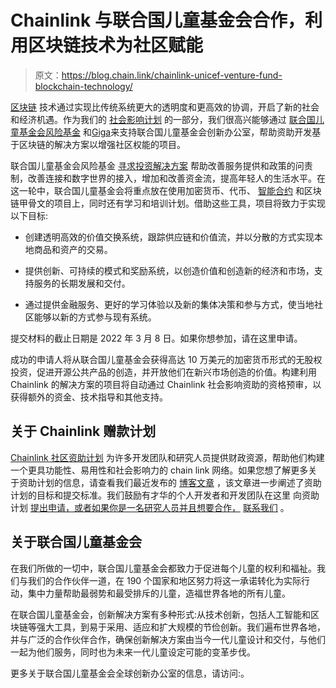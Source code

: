 # Chainlink 与联合国儿童基金会合作，利用区块链技术为社区赋能

> 原文：<https://blog.chain.link/chainlink-unicef-venture-fund-blockchain-technology/>

[区块链](https://blog.chain.link/what-is-blockchain/) 技术通过实现比传统系统更大的透明度和更高效的协调，开启了新的社会和经济机遇。作为我们的 [社会影响计划](https://blog.chain.link/chainlink-expands-grant-program-to-support-social-impact-projects/) 的一部分，我们很高兴能够通过 [联合国儿童基金会风险基金](https://www.unicef.org/innovation/venturefund) 和[Giga](https://gigaconnect.org/)来支持联合国儿童基金会创新办公室，帮助资助开发基于区块链的解决方案以增强社区权能的项目。

联合国儿童基金会风险基金 [寻求投资解决方案](http://uni.cf/blockchain-fund22) 帮助改善服务提供和政策的问责制，改善连接和数字世界的接入，增加和改善资金流，提高年轻人的生活水平。在这一轮中，联合国儿童基金会将重点放在使用加密货币、代币、 [智能合约](https://chain.link/education/smart-contracts) 和区块链甲骨文的项目上，同时还有学习和培训计划。借助这些工具，项目将致力于实现以下目标:

*   创建透明高效的价值交换系统，跟踪供应链和价值流，并以分散的方式实现本地商品和资产的交易。

*   提供创新、可持续的模式和奖励系统，以创造价值和创造新的经济和市场，支持服务的长期发展和交付。

*   通过提供金融服务、更好的学习体验以及新的集体决策和参与方式，使当地社区能够以新的方式参与现有系统。

提交材料的截止日期是 2022 年 3 月 8 日。如果你想参加，请在这里申请[](https://www.unicefinnovationfund.org/apply/blockchain-startups)。

成功的申请人将从联合国儿童基金会获得高达 10 万美元的加密货币形式的无股权投资，促进开源公共产品的创造，并开放他们在新兴市场创造的价值。构建利用 Chainlink 的解决方案的项目将自动通过 Chainlink 社会影响资助的资格预审，以获得额外的资金、技术指导和其他支持。

## 关于 Chainlink 赠款计划

[Chainlink 社区资助计划](https://chain.link/community/grants) 为许多开发团队和研究人员提供财政资源，帮助他们构建一个更具功能性、易用性和社会影响力的 chain link 网络。如果您想了解更多关于资助计划的信息，请查看我们最近发布的 [博客文章](https://blog.chain.link/introducing-the-chainlink-community-grant-program/) ，该文章进一步阐述了资助计划的目标和提交标准。我们鼓励有才华的个人开发者和开发团队在这里 向资助计划 [提出申请，或者如果你是一名研究人员并且想要合作，](https://chainlinkgrants.typeform.com/to/efEbsq) [联系我们](/cdn-cgi/l/email-protection#790b1c0a1c180b1a11391a111810171510171215181b0a571a1614) 。

## 关于联合国儿童基金会

在我们所做的一切中，联合国儿童基金会都致力于促进每个儿童的权利和福祉。我们与我们的合作伙伴一道，在 190 个国家和地区努力将这一承诺转化为实际行动，集中力量帮助最弱势和最受排斥的儿童，造福世界各地的所有儿童。

在联合国儿童基金会，创新解决方案有多种形式:从技术创新，包括人工智能和区块链等强大工具，到易于采用、适应和扩大规模的节俭创新。我们遍布世界各地，并与广泛的合作伙伴合作，确保创新解决方案由当今一代儿童设计和交付，与他们一起为他们服务，同时也为未来一代儿童设定可能的变革步伐。

更多关于联合国儿童基金会全球创新办公室的信息，请访问:[](https://www.unicef.org/innovation/)。